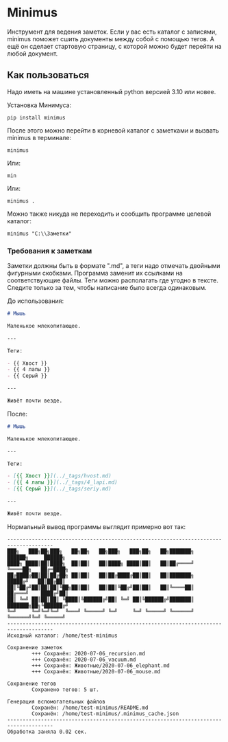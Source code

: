 # Minimus

Инструмент для ведения заметок. Если у вас есть каталог с записями, minimus
поможет сшить документы между собой с помощью тегов. А ещё он сделает стартовую
страницу, с которой можно будет перейти на любой документ.

## Как пользоваться

Надо иметь на машине установленный python версией 3.10 или новее.

Установка Минимуса:

```shell
pip install minimus
```

После этого можно перейти в корневой каталог с заметками и вызвать minimus в
терминале:

```shell
minimus
```

Или:

```shell
min
```

Или:

```shell
minimus .
```

Можно также никуда не переходить и сообщить программе целевой каталог:

```shell
minimus "C:\\Заметки"
```

### Требования к заметкам

Заметки должны быть в формате ".md", а теги надо отмечать двойными фигурными
скобками. Программа заменит их ссылками на соответствующие файлы. Теги можно
располагать где угодно в тексте. Следите только за тем, чтобы написание было
всегда одинаковым.

До использования:

```markdown
# Мышь

Маленькое млекопитающее.

---

Теги:

- {{ Хвост }}
- {{ 4 лапы }}
- {{ Серый }}

---

Живёт почти везде.
```

После:

```markdown
# Мышь

Маленькое млекопитающее.

---

Теги:

- [{{ Хвост }}](../_tags/hvost.md)
- [{{ 4 лапы }}](../_tags/4_lapi.md)
- [{{ Серый }}](../_tags/seriy.md)

---

Живёт почти везде.
```

Нормальный вывод программы выглядит примерно вот так:

```
-------------------------------------------------------------------------------------
███╗   ███╗██╗███╗   ██╗██╗   ██╗███╗   ███╗██╗   ██╗███████╗    ██████╗     ██████╗
████╗ ████║██║████╗  ██║██║   ██║████╗ ████║██║   ██║██╔════╝    ╚════██╗   ██╔═████╗
██╔████╔██║██║██╔██╗ ██║██║   ██║██╔████╔██║██║   ██║███████╗     █████╔╝   ██║██╔██║
██║╚██╔╝██║██║██║╚██╗██║██║   ██║██║╚██╔╝██║██║   ██║╚════██║    ██╔═══╝    ████╔╝██║
██║ ╚═╝ ██║██║██║ ╚████║╚██████╔╝██║ ╚═╝ ██║╚██████╔╝███████║    ███████╗██╗╚██████╔╝
╚═╝     ╚═╝╚═╝╚═╝  ╚═══╝ ╚═════╝ ╚═╝     ╚═╝ ╚═════╝ ╚══════╝    ╚══════╝╚═╝ ╚═════╝
-------------------------------------------------------------------------------------
Исходный каталог: /home/test-minimus

Сохранение заметок
        +++ Сохранён: 2020-07-06_recursion.md
        +++ Сохранён: 2020-07-06_vacuum.md
        +++ Сохранён: Животные/2020-07-06_elephant.md
        +++ Сохранён: Животные/2020-07-06_mouse.md

Сохранение тегов
        Сохранено тегов: 5 шт. 

Генерация вспомогательных файлов
        Сохранён: /home/test-minimus/README.md
        Сохранён: /home/test-minimus/.minimus_cache.json
-------------------------------------------------------------------------------------
Обработка заняла 0.02 сек.
```
